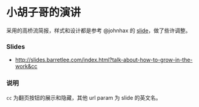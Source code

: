 小胡子哥的演讲
====

采用的高桥流简报，样式和设计都是参考 @johnhax 的 [slide](http://johnhax.net/2015/js-the-best/slide)，做了些许调整。

### Slides

- <http://slides.barretlee.com/index.html?talk-about-how-to-grow-in-the-work&cc>


### 说明

`cc` 为翻页按钮的展示和隐藏，其他 url param 为 slide 的英文名。

